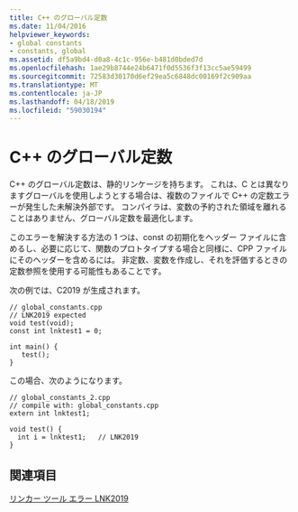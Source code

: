 ```yaml
---
title: C++ のグローバル定数
ms.date: 11/04/2016
helpviewer_keywords:
- global constants
- constants, global
ms.assetid: df5a9bd4-d0a8-4c1c-956e-b481d0bded7d
ms.openlocfilehash: 1ae29b8744e24b6471f0d5536f3f13cc5ae59499
ms.sourcegitcommit: 72583d30170d6ef29ea5c6848dc00169f2c909aa
ms.translationtype: MT
ms.contentlocale: ja-JP
ms.lasthandoff: 04/18/2019
ms.locfileid: "59030194"
---
```

# <a name="global-constants-in-c"></a>C++ のグローバル定数

C++ のグローバル定数は、静的リンケージを持ちます。 これは、C とは異なりますグローバルを使用しようとする場合は、複数のファイルで C++ の定数エラーが発生した未解決外部です。 コンパイラは、変数の予約された領域を離れることはありません、グローバル定数を最適化します。

このエラーを解決する方法の 1 つは、const の初期化をヘッダー ファイルに含めるし、必要に応じて、関数のプロトタイプする場合と同様に、CPP ファイルにそのヘッダーを含めるには。 非定数、変数を作成し、それを評価するときの定数参照を使用する可能性もあることです。

次の例では、C2019 が生成されます。

```
// global_constants.cpp
// LNK2019 expected
void test(void);
const int lnktest1 = 0;

int main() {
   test();
}
```

この場合、次のようになります。

```
// global_constants_2.cpp
// compile with: global_constants.cpp
extern int lnktest1;

void test() {
  int i = lnktest1;   // LNK2019
}
```

## <a name="see-also"></a>関連項目

[リンカー ツール エラー LNK2019](../../error-messages/tool-errors/linker-tools-error-lnk2019.md)